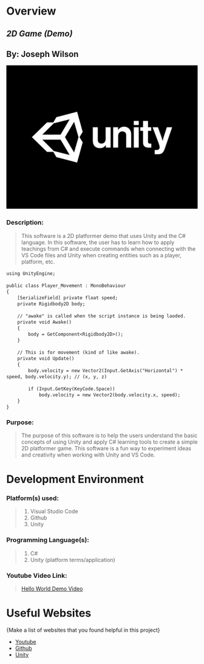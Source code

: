 # Overview

## *2D Game (Demo)*
## By: Joseph Wilson

![Image](Assets\Images\Unity.jpg)

### Description:
> This software is a 2D platformer demo that uses Unity and the C# language. In this software, the user has to learn how to apply teachings from C# and execute commands when connecting with the VS Code files and Unity when creating entities such as a player, platform, etc. 
```
using UnityEngine;

public class Player_Movement : MonoBehaviour
{
    [SerializeField] private float speed;
    private Rigidbody2D body;

    // "awake" is called when the script instance is being laoded.
    private void Awake()
    {
        body = GetComponent<Rigidbody2D>();
    }

    // This is for movement (kind of like awake).
    private void Update()
    {
        body.velocity = new Vector2(Input.GetAxis("Horizontal") * speed, body.velocity.y); // (x, y, z)

        if (Input.GetKey(KeyCode.Space))
            body.velocity = new Vector2(body.velocity.x, speed);
    }
}
```

### Purpose:
> The purpose of this software is to help the users understand the basic concepts of using Unity and apply C# learning tools to create a simple 2D platformer game. This software is a fun way to experiment ideas and creativity when working with Unity and VS Code. 

# Development Environment

### Platform(s) used:
> 1. Visual Studio Code
> 2. Github
> 3. Unity

### Programming Language(s):
> 1. C#
> 2. Unity (platform terms/application)

### Youtube Video Link:
> [Hello World Demo Video](https://www.youtube.com/watch?v=1q8xlN7HwS8)

# Useful Websites

{Make a list of websites that you found helpful in this project}
* [Youtube](http://youtube.com)
* [Github](http://github.com)
* [Unity](http://unity.com)